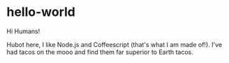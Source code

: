 # hello-world

Hi Humans!

Hubot here, I like Node.js and Coffeescript (that's what I am made of!).
I've had tacos on the mooo and find them far superior to Earth tacos.
